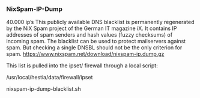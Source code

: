 ### NixSpam-IP-Dump
40.000 ip’s
This publicly available DNS blacklist is permanently regenerated by the NiX Spam project of the German IT magazine iX. It contains IP addresses of spam senders and hash values (fuzzy checksums) of incoming spam. The blacklist can be used to protect mailservers against spam. But checking a single DNSBL should not be the only criterion for spam.
https://www.nixspam.net/download/nixspam-ip.dump.gz

This list is pulled into the ipset/ firewall through a local script:

/usr/local/hestia/data/firewall/ipset

nixspam-ip-dump-blacklist.sh
